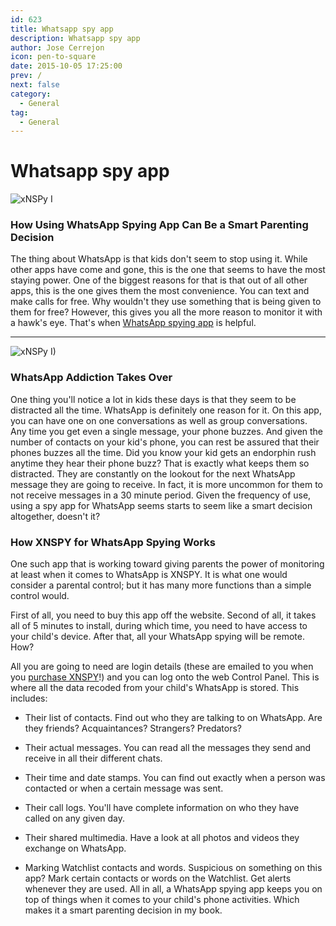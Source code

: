 ```yaml
---
id: 623
title: Whatsapp spy app
description: Whatsapp spy app
author: Jose Cerrejon
icon: pen-to-square
date: 2015-10-05 17:25:00
prev: /
next: false
category:
  - General
tag:
  - General
---
```


# Whatsapp spy app

![xNSPy I](/images/2015/10/10.png)

### How Using WhatsApp Spying App Can Be a Smart Parenting Decision

The thing about WhatsApp is that kids don't seem to stop using it. While other apps have come and gone, this is the one that seems to have the most staying power. One of the biggest reasons for that is that out of all other apps, this is the one gives them the most convenience. You can text and make calls for free. Why wouldn't they use something that is being given to them for free? However, this gives you all the more reason to monitor it with a hawk's eye. That's when [WhatsApp spying app](http://xnspy.com/features/whats-app.html) is helpful.

- - -
![xNSPy I)](/images/2015/10/09.png)

### WhatsApp Addiction Takes Over

One thing you'll notice a lot in kids these days is that they seem to be distracted all the time. WhatsApp is definitely one reason for it. On this app, you can have one on one conversations as well as group conversations. Any time you get even a single message, your phone buzzes. And given the number of contacts on your kid's phone, you can rest be assured that their phones buzzes all the time. Did you know your kid gets an endorphin rush anytime they hear their phone buzz? That is exactly what keeps them so distracted. They are constantly on the lookout for the next WhatsApp message they are going to receive. In fact, it is more uncommon for them to not receive messages in a 30 minute period. Given the frequency of use, using a spy app for WhatsApp seems starts to seem like a smart decision altogether, doesn't it?

### How XNSPY for WhatsApp Spying Works

One such app that is working toward giving parents the power of monitoring at least when it comes to WhatsApp is XNSPY. It is what one would consider a parental control; but it has many more functions than a simple control would. 

First of all, you need to buy this app off the website. Second of all, it takes all of 5 minutes to install, during which time, you need to have access to your child's device. After that, all your WhatsApp spying will be remote. How?

All you are going to need are login details (these are emailed to you when you [purchase XNSPY](http://xnspy.com/buy-now.html)!) and you can log onto the web Control Panel. This is where all the data recoded from your child's WhatsApp is stored. This includes:

* Their list of contacts. Find out who they are talking to on WhatsApp. Are they friends? Acquaintances? Strangers? Predators?

* Their actual messages. You can read all the messages they send and receive in all their different chats.

* Their time and date stamps. You can find out exactly when a person was contacted or when a certain message was sent.

* Their call logs. You'll have complete information on who they have called on any given day.

* Their shared multimedia. Have a look at all photos and videos they exchange on WhatsApp.

* Marking Watchlist contacts and words. Suspicious on something on this app? Mark certain contacts or words on the Watchlist. Get alerts whenever they are used.
All in all, a WhatsApp spying app keeps you on top of things when it comes to your child's phone activities. Which makes it a smart parenting decision in my book.
